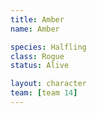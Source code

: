 ```yaml
---
title: Amber
name: Amber

species: Halfling
class: Rogue
status: Alive

layout: character
team: [team 14]
---
```

